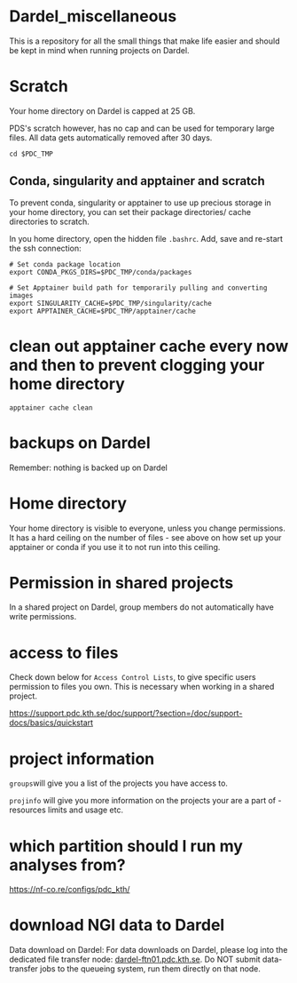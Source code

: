 # Dardel_miscellaneous
This is a repository for all the small things that make life easier and should be kept in mind when running projects on Dardel. 


# Scratch

Your home directory on Dardel is capped at 25 GB. 

PDS's scratch however, has no cap and can be used for temporary large files. All data gets automatically removed after 30 days. 

```{.bash}
cd $PDC_TMP
```

## Conda, singularity and apptainer and scratch

To prevent conda, singularity or apptainer to use up precious storage in your home directory, you can set their package directories/ cache directories to scratch. 

In you home directory, open the hidden file `.bashrc`. Add, save and re-start the ssh connection: 

```{.bash}
# Set conda package location
export CONDA_PKGS_DIRS=$PDC_TMP/conda/packages

# Set Apptainer build path for temporarily pulling and converting images
export SINGULARITY_CACHE=$PDC_TMP/singularity/cache
export APPTAINER_CACHE=$PDC_TMP/apptainer/cache
```

# clean out apptainer cache every now and then to prevent clogging your home directory

```{.bash}
apptainer cache clean 
```

# backups on Dardel

Remember: nothing is backed up on Dardel

# Home directory

Your home directory is visible to everyone, unless you change permissions. 
It has a hard ceiling on the number of files - see above on how set up your apptainer or conda if you use it to not run into this ceiling. 

# Permission in shared projects

In a shared project on Dardel, group members do not automatically have write permissions. 

# access to files

Check down below for `Access Control Lists`, to give specific users permission to files you own. This is necessary when working in a shared project.

https://support.pdc.kth.se/doc/support/?section=/doc/support-docs/basics/quickstart

# project information

`groups`will give you a list of the projects you have access to. 

`projinfo` will give you more information on the projects your are a part of - resources limits and usage etc. 

# which partition should I run my analyses from?

https://nf-co.re/configs/pdc_kth/

# download NGI data to Dardel

Data download on Dardel: For data downloads on Dardel, please log into the dedicated file transfer node: [dardel-ftn01.pdc.kth.se](http://dardel-ftn01.pdc.kth.se/). Do NOT submit data-transfer jobs to the queueing system, run them directly on that node.


